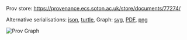 
Prov store: https://provenance.ecs.soton.ac.uk/store/documents/77274/

Alternative serialisations: [json](https://provenance.ecs.soton.ac.uk/store/documents/77274.json), [turtle](https://provenance.ecs.soton.ac.uk/store/documents/77274.ttl),
Graph: [svg](https://provenance.ecs.soton.ac.uk/store/documents/77274.svg), [PDF](https://provenance.ecs.soton.ac.uk/store/documents/77274.pdf), [png](https://provenance.ecs.soton.ac.uk/store/documents/77274.png)

![Prov Graph](https://provenance.ecs.soton.ac.uk/store/documents/77274.png)

        